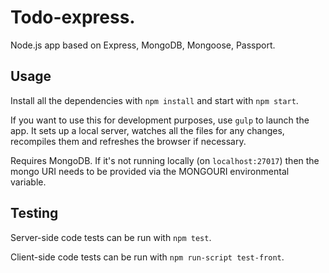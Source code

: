 # Todo-express.

Node.js app based on Express, MongoDB, Mongoose, Passport.

## Usage

Install all the dependencies with `npm install` and start with `npm start`.

If you want to use this for development purposes, use `gulp` to launch the app. It sets up a local server, watches all the files for any changes, recompiles them and refreshes the browser if necessary.

Requires MongoDB. If it's not running locally (on `localhost:27017`) then the mongo URI needs to be provided via the MONGOURI environmental variable.

## Testing

Server-side code tests can be run with `npm test`.

Client-side code tests can be run with `npm run-script test-front`.
